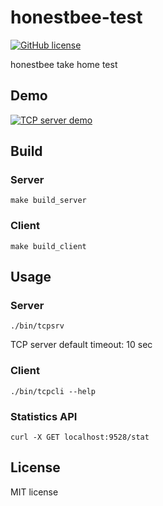 # honestbee-test

[![GitHub license](https://img.shields.io/badge/license-MIT-blue.svg)](https://raw.githubusercontent.com/toomore/gogrs/master/LICENSE)

honestbee take home test

## Demo

[![TCP server demo](https://img.youtube.com/vi/pwg2YZaAmwM/0.jpg)](https://www.youtube.com/watch?v=pwg2YZaAmwM)

## Build

### Server
```
make build_server
```

### Client
```
make build_client
```


## Usage

### Server
```
./bin/tcpsrv
```

TCP server default timeout: 10 sec

### Client
```
./bin/tcpcli --help
```

### Statistics API
```
curl -X GET localhost:9528/stat
```

License
---------------

MIT license
